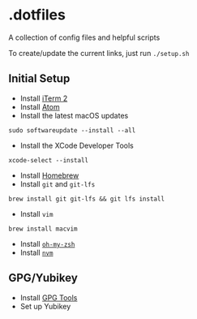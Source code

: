 # .dotfiles

A collection of config files and helpful scripts

To create/update the current links, just run `./setup.sh`

## Initial Setup

* Install [iTerm 2](https://www.iterm2.com/)
* Install [Atom](https://atom.io/)
* Install the latest macOS updates
```
sudo softwareupdate --install --all
```
* Install the XCode Developer Tools
```
xcode-select --install
```
* Install [Homebrew](https://brew.sh/)
* Install `git` and `git-lfs`
```
brew install git git-lfs && git lfs install
```
* Install `vim`
```
brew install macvim
```
* Install [`oh-my-zsh`](https://github.com/robbyrussell/oh-my-zsh)
* Install [`nvm`](https://github.com/creationix/nvm)

## GPG/Yubikey

* Install [GPG Tools](https://gpgtools.org/)
* Set up Yubikey
